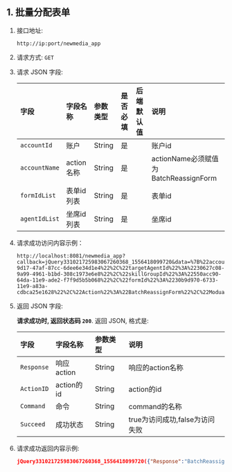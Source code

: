## 1. 批量分配表单

1. 接口地址: 
    
    `http://ip:port/newmedia_app`

2. 请求方式: `GET`
3. 请求 JSON 字段: 
    
    |字段|字段名称|参数类型|是否必填|后端默认值|说明|
    |:--|:---|:------|:------|:--|:--|
    |`accountId`|账户|String|是| | 账户id |
    |`accountName`|action名称|String|是| | actionName必须赋值为BatchReassignForm |
    |`formIdList`|表单id列表|String|是| | 表单id |
    |`agentIdList`|坐席id列表|String|是| | 坐席id |
4. 请求成功访问内容示例：
    ```
    http://localhost:8081/newmedia_app?callback=jQuery331021725983067260368_1556418099720&data=%7B%22accountId%22%3A%22N000000008597%22%2C%22originalAgentId%22%3A%2290db9383-9d17-47af-87cc-6dee6e34d1e4%22%2C%22targetAgentId%22%3A%2230627c08-9a99-4961-b1bd-308c1973e6e8%22%2C%22skillGroupId%22%3A%22550acc90-64da-11e9-ade2-f7f9d5b5b068%22%2C%22formId%22%3A%2230b9d970-6733-11e9-a83a-cdbca25e1628%22%2C%22Action%22%3A%22BatchReassignForm%22%2C%22Modual%22%3A%22chatForm%22%7D&_=1556418099723
    ```

5. 返回 JSON 字段: 

    __请求成功时, 返回状态码 `200`__. 返回 JSON, 格式是:

    |字段|字段名称|参数类型|说明|
    |:--|:---|:------|:------|
    |`Response`|响应action|String| 响应的action名称 |
    |`ActionID`|action的id|String| action的id |
    |`Command`|命令|String| command的名称 |
    |`Succeed`|成功状态|String| true为访问成功,false为访问失败 |

6. 请求成功返回内容示例:

    ```json
    jQuery331021725983067260368_1556418099720({"Response":"BatchReassignForm","ActionID":"","Command":"Response","Succeed":true})
    ```
